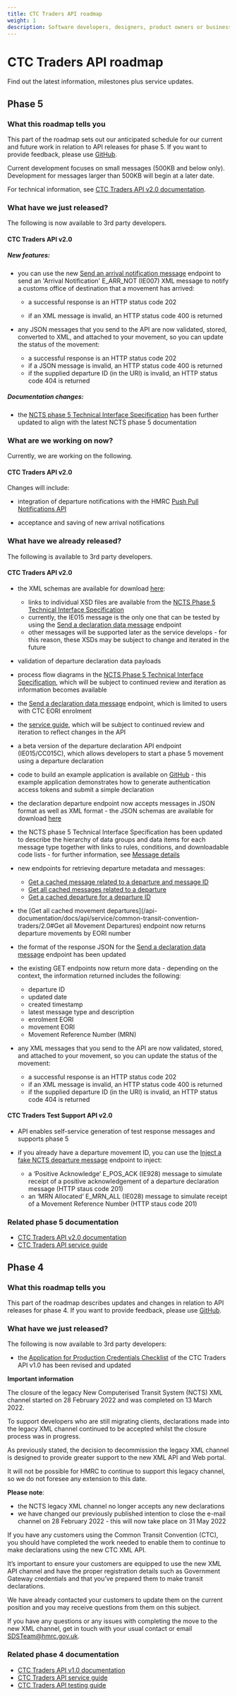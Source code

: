 ```yaml
---
title: CTC Traders API roadmap
weight: 1
description: Software developers, designers, product owners or business analysts - see how you can integrate your software with Common Transit Convention Traders API.
---
```

# CTC Traders API roadmap

Find out the latest information, milestones plus service updates.

## Phase 5
### What this roadmap tells you
This part of the roadmap sets out our anticipated schedule for our current and future work in relation to API releases for phase 5. If you want to provide feedback, please use [GitHub](https://github.com/hmrc/common-transit-convention-traders/issues).

Current development focuses on small messages (500KB and below only). Development for messages larger than 500KB will begin at a later date.

For technical information, see [CTC Traders API v2.0 documentation](/api-documentation/docs/api/service/common-transit-convention-traders/2.0).

### What have we just released?
The following is now available to 3rd party developers.

#### CTC Traders API v2.0

##### New features:

- you can use the new [Send an arrival notification message](/api-documentation/docs/api/service/common-transit-convention-traders/2.0#Send%20an%20arrival%20notification%20message) endpoint to send an 'Arrival Notification' E_ARR_NOT (IE007) XML message to notify a customs office of destination that a movement has arrived:
  - a successful response is an HTTP status code 202

  - if an XML message is invalid, an HTTP status code 400 is returned

- any JSON messages that you send to the API are now validated, stored, converted to XML, and attached to your movement, so you can update the status of the movement:
  - a successful response is an HTTP status code 202
  - if a JSON message is invalid, an HTTP status code 400 is returned
  - if the supplied departure ID (in the URI) is invalid, an HTTP status code 404 is returned

##### Documentation changes:

- the [NCTS phase 5 Technical Interface Specification](/guides/ctc-traders-phase5-tis) has been further updated to align with the latest NCTS phase 5 documentation

### What are we working on now?
Currently, we are working on the following.

#### CTC Traders API v2.0

Changes will include:

- integration of departure notifications with the HMRC [Push Pull Notifications API](https://developer.service.hmrc.gov.uk/api-documentation/docs/api/service/push-pull-notifications-api/1.0)

- acceptance and saving of new arrival notifications

### What have we already released?
The following is available to 3rd party developers.

#### CTC Traders API v2.0

- the XML schemas are available for download [here](https://github.com/hmrc/transit-movements-validator/tree/main/conf/xsd):
    - links to individual XSD files are available from the [NCTS Phase 5 Technical Interface Specification](/guides/ctc-traders-phase5-tis)
    - currently, the IE015 message is the only one that can be tested by using the [Send a declaration data message](/api-documentation/docs/api/service/common-transit-convention-traders/2.0#Send%20a%20declaration%20data%20message) endpoint
    - other messages will be supported later as the service develops - for this reason, these XSDs may be subject to change and iterated in the future
- validation of departure declaration data payloads
- process flow diagrams in the [NCTS Phase 5 Technical Interface Specification](/guides/ctc-traders-phase5-tis), which will be subject to continued review and iteration as information becomes available
- the [Send a declaration data message](/api-documentation/docs/api/service/common-transit-convention-traders/2.0#Send%20a%20declaration%20data%20message) endpoint, which is limited to users with CTC EORI enrolment
- the [service guide](/guides/ctc-traders-phase5-service-guide/), which will be subject to continued review and iteration to reflect changes in the API
- a beta version of the departure declaration API endpoint (IE015/CC015C), which allows developers to start a phase 5 movement using a departure declaration
- code to build an example application is available on [GitHub](https://github.com/hmrc/ctc-traders-example-java-client) - this example application demonstrates how to generate authentication access tokens and submit a simple declaration
- the declaration departure endpoint now accepts messages in JSON format as well as XML format - the JSON schemas are available for download [here](https://github.com/hmrc/transit-movements-validator/tree/main/conf/json)
- the NCTS phase 5 Technical Interface Specification has been updated to describe the hierarchy of data groups and data items for each message type together with links to rules, conditions, and downloadable code lists - for further information, see [Message details](/guides/ctc-traders-phase5-tis/documentation/messagetypes.html#message-details)
- new endpoints for retrieving departure metadata and messages:
    - [Get a cached message related to a departure and message ID](/api-documentation/docs/api/service/common-transit-convention-traders/2.0#Get%20a%20cached%20message%20related%20to%20a%20departure%20and%20message%20ID)
    - [Get all cached messages related to a departure](/api-documentation/docs/api/service/common-transit-convention-traders/2.0#Get%20all%20cached%20messages%20related%20to%20a%20departure)
    - [Get a cached departure for a departure ID](/api-documentation/docs/api/service/common-transit-convention-traders/2.0#Get%20a%20cached%20departure%20for%20a%20departure%20ID)
- the [Get all cached movement departures](/api-documentation/docs/api/service/common-transit-convention-traders/2.0#Get all Movement Departures) endpoint now returns departure movements by EORI number
- the format of the response JSON for the [Send a declaration data message](/api-documentation/docs/api/service/common-transit-convention-traders/2.0#Send%20a%20declaration%20data%20message) endpoint has been updated
- the existing GET endpoints now return more data - depending on the context, the information returned includes the following:

    - departure ID
    - updated date
    - created timestamp
    - latest message type and description
    - enrolment EORI
    - movement EORI
    - Movement Reference Number (MRN)
- any XML messages that you send to the API are now validated, stored, and attached to your movement, so you can update the status of the movement:
    - a successful response is an HTTP status code 202
    - if an XML message is invalid, an HTTP status code 400 is returned
    - if the supplied departure ID (in the URI) is invalid, an HTTP status code 404 is returned

#### CTC Traders Test Support API v2.0

- API enables self-service generation of test response messages and supports phase 5
- if you already have a departure movement ID, you can use the [Inject a fake NCTS departure message](/api-documentation/docs/api/service/common-transit-convention-traders-test-support/2.0#Inject%20a%20fake%20NCTS%20departure%20message) endpoint to inject:

  - a ‘Positive Acknowledge’ E_POS_ACK (IE928) message to simulate receipt of a positive acknowledgement of a departure declaration message (HTTP staus code 201)
  - an ‘MRN Allocated’ E_MRN_ALL (IE028) message to simulate receipt of a Movement Reference Number (HTTP staus code 201)

### Related phase 5 documentation

- [CTC Traders API v2.0 documentation](/api-documentation/docs/api/service/common-transit-convention-traders/2.0)
- [CTC Traders API service guide](/guides/ctc-traders-phase5-service-guide)

## Phase 4
### What this roadmap tells you
This part of the roadmap describes updates and changes in relation to API releases for phase 4. If you want to provide feedback, please use [GitHub](https://github.com/hmrc/common-transit-convention-traders/issues).

### What have we just released?
The following is now available to 3rd party developers:

- the [Application for Production Credentials Checklist](/guides/ctc-traders-phase4-testing-guide/figures/CTC_Traders_API_Application_for_Productions_Credentials_v0.1_Aug22.docx) of the CTC Traders API v1.0 has been revised and updated

**Important information**

The closure of the legacy New Computerised Transit System (NCTS) XML channel started on 28 February 2022 and was completed on 13 March 2022.

To support developers who are still migrating clients, declarations made into the legacy XML channel continued to be accepted whilst the closure process was in progress. 

As previously stated, the decision to decommission the legacy XML channel is designed to provide greater support to the new XML API and Web portal.

It will not be possible for HMRC to continue to support this legacy channel, so we do not foresee any extension to this date.

**Please note**:

 - the NCTS legacy XML channel no longer accepts any new declarations
 - we have changed our previously published intention to close the e-mail channel on 28 February 2022 - this will now take place on 31 May 2022

If you have any customers using the Common Transit Convention (CTC), you should have completed the work needed to enable them to continue to make declarations using the new CTC XML API. 

It’s important to ensure your customers are equipped to use the new XML API channel and have the proper registration details such as Government Gateway credentials and that you’ve prepared them to make transit declarations.

We have already contacted your customers to update them on the current position and you may receive questions from them on this subject.

If you have any questions or any issues with completing the move to the new XML channel, get in touch with your usual contact or email [SDSTeam@hmrc.gov.uk](mailto:SDSTeam@hmrc.gov.uk).

### Related phase 4 documentation
<!--- Section owner: MTD Programme --->

- [CTC Traders API v1.0 documentation](/api-documentation/docs/api/service/common-transit-convention-traders/1.0)
- [CTC Traders API service guide](/guides/ctc-traders-phase4-service-guide)
- [CTC Traders API testing guide](/guides/ctc-traders-phase4-testing-guide)
